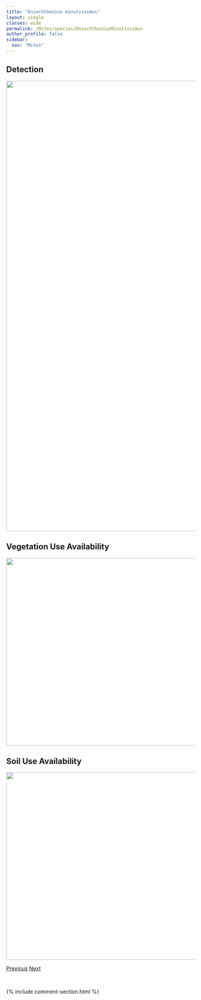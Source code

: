 ```yaml
---
title: "Eniochthonius minutissimus"
layout: single
classes: wide
permalink: /Mites/species/EniochthoniusMinutissimus
author_profile: false
sidebar:
  nav: "Mites"
---
```


<h2>Detection</h2>

<a href="https://drive.google.com/uc?export=view&id=1VJRs0dfi2EomQlVgGRSOb50R5GW4VckF">
<img src="https://drive.google.com/uc?export=view&id=1VJRs0dfi2EomQlVgGRSOb50R5GW4VckF" height = "1200" width = "800">
</a>


<h2>Vegetation Use Availability</h2>

<a href="https://drive.google.com/uc?export=view&id=1ghzy1OW0q_RzdBlr2C-_ptvsdRhHuhgz">
<img src="https://drive.google.com/uc?export=view&id=1ghzy1OW0q_RzdBlr2C-_ptvsdRhHuhgz" height = "500" width = "1000">
</a>


<h2>Soil Use Availability</h2>

<a href="https://drive.google.com/uc?export=view&id=19bnmQaSgyXlNpVYrjWaE02TZh2QhKLpi">
<img src="https://drive.google.com/uc?export=view&id=19bnmQaSgyXlNpVYrjWaE02TZh2QhKLpi" height = "500" width = "1000">
</a>


<a href="/DevelopmentWebsite/Mites/species/EniochthoniusMahunkai" class="pagination--pager" title="Eniochthonius mahunkai">Previous</a> <a href="/DevelopmentWebsite/Mites/species/EniochthoniusSp1LML" class="pagination--pager" title="Eniochthonius sp. 1 LML">Next</a>

<p>&nbsp;</p>

{% include comment-section.html %}
